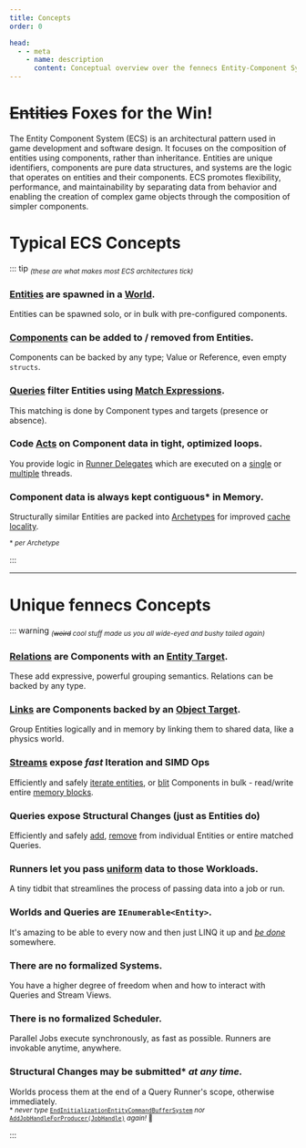 ```yaml
---
title: Concepts
order: 0

head:
  - - meta
    - name: description
      content: Conceptual overview over the fennecs Entity-Component System
---
```


# ~~Entities~~ Foxes for the Win!
The Entity Component System (ECS) is an architectural pattern used in game development and software design. It focuses on the composition of entities using components, rather than inheritance. Entities are unique identifiers, components are pure data structures, and systems are the logic that operates on entities and their components. ECS promotes flexibility, performance, and maintainability by separating data from behavior and enabling the creation of complex game objects through the composition of simpler components.

# Typical ECS Concepts 

::: tip <sub>*(these are what makes most ECS architectures tick)*</sub>
### [Entities](Entities/) are spawned in a [World](World.md). 
Entities can be spawned solo, or in bulk with pre-configured components.

### [Components](Components/) can be added to / removed from Entities.
Components can be backed by any type; Value or Reference, even empty `structs`.

### [Queries](Queries/) filter Entities using [Match Expressions](Queries/Matching.md).
This matching is done by Component types and targets (presence or absence).

### Code [Acts](Streams/Stream.For.md) on Component data in tight, optimized loops.
You provide logic in [Runner Delegates](Streams/Delegates.md) which are executed on a [single](Streams/Stream.For.md) or [multiple](Streams/Stream.Job.md) threads.

### Component data is always kept contiguous* in Memory.
Structurally similar Entities are packed into [Archetypes](/docs/Components/index.md#archetype) for improved [cache locality](https://en.wikipedia.org/wiki/Locality_of_reference).

<sub>\* *per Archetype*</sub>

:::

----------------------

# Unique fennecs Concepts 

::: warning <sub>*(~~weird~~ cool stuff made us you all wide-eyed and bushy tailed again)*</sub>
### [Relations](/docs/Components/Relation.md) are Components with an [Entity Target](Queries/Matching.md#match-targets).
These add expressive, powerful grouping semantics. Relations can be backed by any type.

### [Links](/docs/Components/Link.md) are Components backed by an [Object Target](Queries/Matching.md#match-targets).
Group Entities logically and in memory by linking them to shared data, like a physics world.

### [Streams](Streams/) expose *fast* Iteration and SIMD Ops 
Efficiently and safely [iterate entities](Streams/Stream.For.md), or [blit](Streams/SIMD.md) Components in bulk - read/write entire [memory blocks](Streams/Stream.Raw.md).

### Queries expose Structural Changes (just as Entities do)
Efficiently and safely [add](Queries/CRUD.md), [remove](Queries/CRUD.md) from individual Entities or entire matched Queries.

### Runners let you pass [uniform](Streams/Stream.For.md#uniforms-shmuniforms) data to those Workloads.
A tiny tidbit that streamlines the process of passing data into a job or run.

### Worlds and Queries are `IEnumerable<Entity>`.
It's amazing to be able to every now and then just LINQ it up and <u>*be done*</u> somewhere.

### There are no formalized Systems.
You have a higher degree of freedom when and how to interact with Queries and Stream Views.

### There is no formalized Scheduler.
Parallel Jobs execute synchronously, as fast as possible. Runners are invokable anytime, anywhere.  

### Structural Changes may be submitted\* *at any time.*
Worlds process them at the end of a Query Runner's scope, otherwise immediately.  
<sub>\* *never type* [`EndInitializationEntityCommandBufferSystem`](https://docs.unity3d.com/Packages/com.unity.entities@1.0/api/Unity.Entities.EndInitializationEntityCommandBufferSystem.html) *nor* [`AddJobHandleForProducer(JobHandle)`](https://docs.unity.cn/Packages/com.unity.entities@1.0/api/Unity.Entities.EntityCommandBufferSystem.AddJobHandleForProducer.html) *again!* 🦊</sub>

:::


